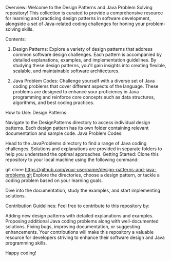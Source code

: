 
Overview:
Welcome to the Design Patterns and Java Problem Solving repository! This collection is curated to provide a comprehensive resource for learning and practicing design patterns in software development, alongside a set of Java-related coding challenges for honing your problem-solving skills.

Contents:
1. Design Patterns:
Explore a variety of design patterns that address common software design challenges. Each pattern is accompanied by detailed explanations, examples, and implementation guidelines. By studying these design patterns, you'll gain insights into creating flexible, scalable, and maintainable software architectures.

2. Java Problem Codes:
Challenge yourself with a diverse set of Java coding problems that cover different aspects of the language. These problems are designed to enhance your proficiency in Java programming and reinforce core concepts such as data structures, algorithms, and best coding practices.

How to Use:
Design Patterns:

Navigate to the DesignPatterns directory to access individual design patterns.
Each design pattern has its own folder containing relevant documentation and sample code.
Java Problem Codes:

Head to the JavaProblems directory to find a range of Java coding challenges.
Solutions and explanations are provided in separate folders to help you understand the optimal approaches.
Getting Started:
Clone this repository to your local machine using the following command:

git clone https://github.com/your-username/design-patterns-and-java-problems.git
Explore the directories, choose a design pattern, or tackle a coding problem based on your learning goals.

Dive into the documentation, study the examples, and start implementing solutions.

Contribution Guidelines:
Feel free to contribute to this repository by:

Adding new design patterns with detailed explanations and examples.
Proposing additional Java coding problems along with well-documented solutions.
Fixing bugs, improving documentation, or suggesting enhancements.
Your contributions will make this repository a valuable resource for developers striving to enhance their software design and Java programming skills.

Happy coding!
